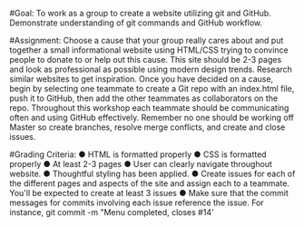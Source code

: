 #Goal:
To work as a group to create a website utilizing git and GitHub. Demonstrate understanding of git commands and GitHub workflow.

#Assignment:
Choose a cause that your group really cares about and put together a small informational website using HTML/CSS trying to convince people to donate to or help out this cause. This site should be 2-3 pages and look as professional as possible using modern design trends. Research similar websites to get inspiration.
Once you have decided on a cause, begin by selecting one teammate to create a Git repo with an index.html file, push it to GitHub, then add the other teammates as collaborators on the repo. Throughout this workshop each teammate should be communicating often and using GitHub effectively. Remember no one should be working off Master so create branches, resolve merge conflicts, and create and close issues.

#Grading Criteria:
●	HTML is formatted properly
●	CSS is formatted properly
●	At least 2-3 pages
●	User can clearly navigate throughout website.
●	Thoughtful styling has been applied.
●	Create issues for each of the different pages and aspects of the site and assign each to a teammate. You'll be expected to create at least 3 issues
●	Make sure that the commit messages for commits involving each issue reference the issue. For instance, git commit -m "Menu completed, closes #14'
